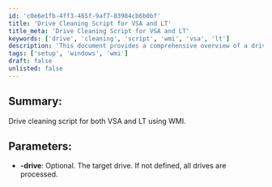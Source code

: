 ```yaml
---
id: 'c0e6e1fb-4ff3-465f-9af7-83984cb6b0bf'
title: 'Drive Cleaning Script for VSA and LT'
title_meta: 'Drive Cleaning Script for VSA and LT'
keywords: ['drive', 'cleaning', 'script', 'wmi', 'vsa', 'lt']
description: 'This document provides a comprehensive overview of a drive cleaning script that can be utilized in both VSA and LT environments using WMI. It includes parameters for targeting specific drives or processing all drives by default.'
tags: ['setup', 'windows', 'wmi']
draft: false
unlisted: false
---
```


## Summary:

Drive cleaning script for both VSA and LT using WMI.

## Parameters:

- **-drive**: Optional. The target drive. If not defined, all drives are processed.

